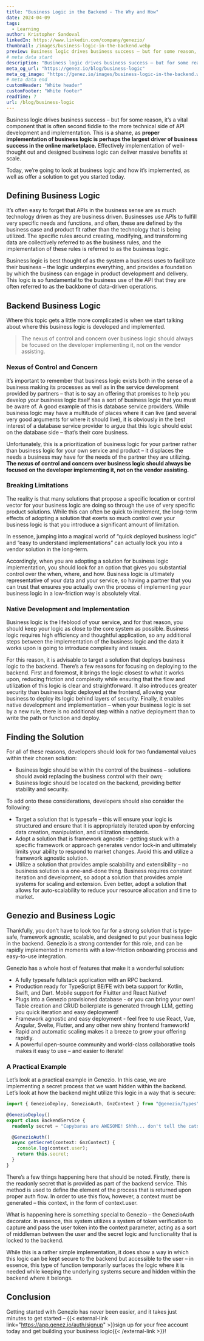 ```yaml
---
title: "Business Logic in the Backend - The Why and How"
date: 2024-04-09
tags:
  - Learning
author: Kristopher Sandoval
linkedIn: https://www.linkedin.com/company/genezio/
thumbnail: /images/business-logic-in-the-backend.webp
preview: Business logic drives business success – but for some reason, it’s a vital component that is often second fiddle to the more technical side of API development and implementation.
# meta data start
description: "Business logic drives business success – but for some reason, it’s a vital component that is often second fiddle to the more technical side of API development and implementation."
meta_og_url: "https://genez.io/blog/business-logic"
meta_og_image: "https://genez.io/images/business-logic-in-the-backend.webp"
# meta data end
customHeader: "White header"
customFooter: "White footer"
readTime: 7
url: /blog/business-logic
---
```


Business logic drives business success – but for some reason, it’s a vital component that is often second fiddle to the more technical side of API development and implementation. This is a shame, as **proper implementation of business logic is perhaps the largest driver of business success in the online marketplace.** Effectively implementation of well-thought out and designed business logic can deliver massive benefits at scale.

Today, we’re going to look at business logic and how it’s implemented, as well as offer a solution to get you started today.

## Defining Business Logic

It’s often easy to forget that APIs in the business sense are as much technology driven as they are business driven. Businesses use APIs to fulfill very specific needs and functions, and often, these are defined by the business case and product fit rather than the technology that is being utilized. The specific rules around creating, modifying, and transforming data are collectively referred to as the business rules, and the implementation of these rules is referred to as the business logic.

Business logic is best thought of as the system a business uses to facilitate their business – the logic underpins everything, and provides a foundation by which the business can engage in product development and delivery. This logic is so fundamental to the business use of the API that they are often referred to as the backbone of data-driven operations.

## Backend Business Logic

Where this topic gets a little more complicated is when we start talking about where this business logic is developed and implemented.

> The nexus of control and concern over business logic should always be focused on the developer implementing it, not on the vendor assisting.

### Nexus of Control and Concern

It’s important to remember that business logic exists both in the sense of a business making its processes as well as in the service development provided by partners – that is to say an offering that promises to help you develop your business logic itself has a sort of business logic that you must be aware of.
A good example of this is database service providers. While business logic may have a multitude of places where it can live (and several very good arguments for where it should live), it is obviously in the best interest of a database service provider to argue that this logic should exist on the database side – that’s their core business.

Unfortunately, this is a prioritization of business logic for your partner rather than business logic for your own service and product – it displaces the needs a business may have for the needs of the partner they are utilizing. **The nexus of control and concern over business logic should always be focused on the developer implementing it, not on the vendor assisting.**

### Breaking Limitations

The reality is that many solutions that propose a specific location or control vector for your business logic are doing so through the use of very specific product solutions. While this can often be quick to implement, the long-term effects of adopting a solution that exerts so much control over your business logic is that you introduce a significant amount of limitation.

In essence, jumping into a magical world of “quick deployed business logic” and “easy to understand implementations” can actually lock you into a vendor solution in the long-term.

Accordingly, when you are adopting a solution for business logic implementation, you should look for an option that gives you substantial control over the when, where, and how. Business logic is ultimately representative of your data and your service, so having a partner that you can trust that ensures you actually own the process of implementing your business logic in a low-friction way is absolutely vital.

### Native Development and Implementation

Business logic is the lifeblood of your service, and for that reason, you should keep your logic as close to the core system as possible. Business logic requires high efficiency and thoughtful application, so any additional steps between the implementation of the business logic and the data it works upon is going to introduce complexity and issues.

For this reason, it is advisable to target a solution that deploys business logic to the backend. There’s a few reasons for focusing on deploying to the backend. First and foremost, it brings the logic closest to what it works upon, reducing friction and complexity while ensuring that the flow and utilization of this logic is clear and straightforward. It also introduces greater security than business logic deployed at the frontend, allowing your business to deploy its logic behind layers of security. Finally, it enables native development and implementation – when your business logic is set by a new rule, there is no additional step within a native deployment than to write the path or function and deploy.

## Finding the Solution

For all of these reasons, developers should look for two fundamental values within their chosen solution:

- Business logic should be within the control of the business – solutions should avoid replacing the business control with their own;
- Business logic should be located on the backend, providing better stability and security.

To add onto these considerations, developers should also consider the following:

- Target a solution that is typesafe – this will ensure your logic is structured and ensure that it is appropriately iterated upon by enforcing data creation, manipulation, and utilization standards.
- Adopt a solution that is framework agnostic – getting stuck with a specific framework or approach generates vendor lock-in and ultimately limits your ability to respond to market changes. Avoid this and utilize a framework agnostic solution.
- Utilize a solution that provides ample scalability and extensibility – no business solution is a one-and-done thing. Business requires constant iteration and development, so adopt a solution that provides ample systems for scaling and extension. Even better, adopt a solution that allows for auto-scalability to reduce your resource allocation and time to market.

## Genezio and Business Logic

Thankfully, you don’t have to look too far for a strong solution that is type-safe, framework agnostic, scalable, and designed to put your business logic in the backend. Genezio is a strong contender for this role, and can be rapidly implemented in moments with a low-friction onboarding process and easy-to-use integration.

Genezio has a whole host of features that make it a wonderful solution:

- A fully typesafe fullstack application with an RPC backend.
- Production ready for TypeScript BE/FE with beta support for Kotlin, Swift, and Dart. Mobile support for Fluitter and React Native!
- Plugs into a Genezio provisioned database - or you can bring your own! Table creation and CRUD boilerplate is generated through LLM, getting you quick iteration and easy deployment!
- Framework agnostic and easy deployment - feel free to use React, Vue, Angular, Svelte, Flutter, and any other new shiny frontend framework!
- Rapid and automatic scaling makes it a breeze to grow your offering rapidly.
- A powerful open-source community and world-class collaborative tools makes it easy to use – and easier to iterate!

### A Practical Example

Let’s look at a practical example in Genezio. In this case, we are implementing a secret process that we want hidden within the backend. Let’s look at how the backend might utilize this logic in a way that is secure:

```ts
import { GenezioDeploy, GenezioAuth, GnzContext } from "@genezio/types";

@GenezioDeploy()
export class BackendService {
  readonly secret = "Capybaras are AWESOME! Shhh... don't tell the cats!";

  @GenezioAuth()
  async getSecret(context: GnzContext) {
    console.log(context.user);
    return this.secret;
  }
}
```

There’s a few things happening here that should be noted. Firstly, there is the readonly secret that is provided as part of the backend service. This method is used to define the element of the process that is returned upon proper auth flow. In order to use this flow, however, a context must be generated – this context, in the form of context.user.

What is happening here is something special to Genezio – the GenezioAuth decorator. In essence, this system utilizes a system of token verification to capture and pass the user token into the context parameter, acting as a sort of middleman between the user and the secret logic and functionality that is locked to the backend.

While this is a rather simple implementation, it does show a way in which this logic can be kept secure to the backend but accessible to the user – in essence, this type of function temporarily surfaces the logic where it is needed while keeping the underlying systems secure and hidden within the backend where it belongs.

## Conclusion

Getting started with Genezio has never been easier, and it takes just minutes to get started – {{< external-link link="https://app.genez.io/auth/signup" >}}sign up for your free account today and get building your business logic{{< /external-link >}}!
